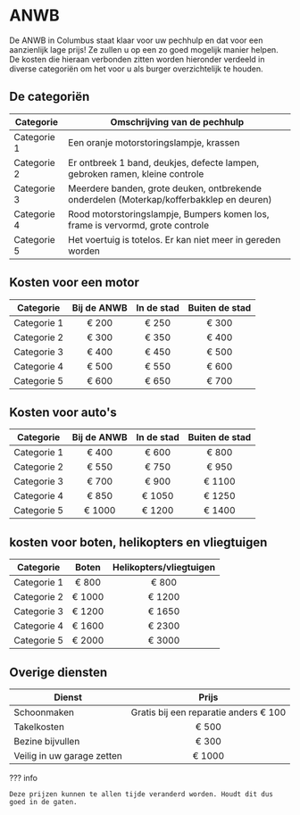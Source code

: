 # ANWB
De ANWB in Columbus staat klaar voor uw pechhulp en dat voor een aanzienlijk lage prijs! Ze zullen u op een zo goed mogelijk manier helpen. De kosten die hieraan verbonden zitten worden hieronder verdeeld in diverse categoriën om het voor u als burger overzichtelijk te houden.

## De categoriën

| Categorie | Omschrijving van de pechhulp |
|---|---|
| Categorie 1 | Een oranje motorstoringslampje, krassen |
| Categorie 2 | Er ontbreek 1 band, deukjes, defecte lampen, gebroken ramen, kleine controle |
| Categorie 3 | Meerdere banden, grote deuken, ontbrekende onderdelen (Moterkap/kofferbakklep en deuren) |
| Categorie 4 | Rood motorstoringslampje, Bumpers komen los, frame is vervormd, grote controle | 
| Categorie 5 | Het voertuig is totelos. Er kan niet meer in gereden worden |

## Kosten voor een motor
| Categorie | Bij de ANWB | In de stad | Buiten de stad |
|---|:---:|:---:|:---:|
| Categorie 1 | € 200 | € 250 | € 300 |
| Categorie 2 | € 300 | € 350 | € 400 |
| Categorie 3 | € 400 | € 450 | € 500 |
| Categorie 4 | € 500 | € 550 | € 600 |
| Categorie 5 | € 600 | € 650 | € 700 |

## Kosten voor auto's
| Categorie | Bij de ANWB | In de stad | Buiten de stad |
|---|:---:|:---:|:---:|
| Categorie 1 | € 400 | € 600 | € 800 |
| Categorie 2 | € 550 | € 750 | € 950 |
| Categorie 3 | € 700 | € 900 | € 1100 |
| Categorie 4 | € 850 | € 1050 | € 1250 |
| Categorie 5 | € 1000 | € 1200 | € 1400 |

## kosten voor boten, helikopters en vliegtuigen
| Categorie | Boten | Helikopters/vliegtuigen |
|---|:---:|:---:|
| Categorie 1 | € 800 | € 800 |
| Categorie 2 | € 1000 | € 1200 | 
| Categorie 3 | € 1200 | € 1650 | 
| Categorie 4 | € 1600 | € 2300 |
| Categorie 5 | € 2000 | € 3000 |

## Overige diensten
| Dienst | Prijs |
|---|:---:|
| Schoonmaken | Gratis bij een reparatie anders € 100 |
| Takelkosten | € 500 |
| Bezine bijvullen | € 300 |
| Veilig in uw garage zetten | € 1000

??? info 
    
    Deze prijzen kunnen te allen tijde veranderd worden. Houdt dit dus goed in de gaten.